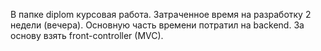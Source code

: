 В папке diplom курсовая работа. Затраченное время на разработку 2 недели (вечера). Основную часть времени потратил на backend. За основу взять front-controller (MVC).
